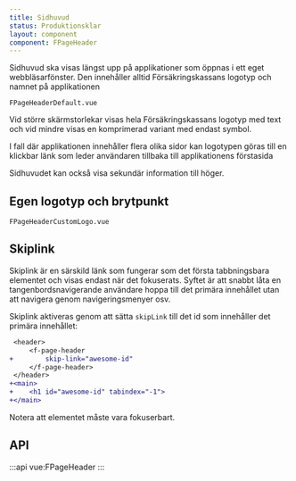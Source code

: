 ```yaml
---
title: Sidhuvud
status: Produktionsklar
layout: component
component: FPageHeader
---
```


Sidhuvud ska visas längst upp på applikationer som öppnas i ett eget webbläsarfönster. Den innehåller alltid Försäkringskassans logotyp och namnet på applikationen

```import
FPageHeaderDefault.vue
```

Vid större skärmstorlekar visas hela Försäkringskassans logotyp med text och vid mindre visas en komprimerad variant med endast symbol.

I fall där applikationen innehåller flera olika sidor kan logotypen göras till en klickbar länk som leder användaren tillbaka till applikationens förstasida

Sidhuvudet kan också visa sekundär information till höger.

## Egen logotyp och brytpunkt

```import
FPageHeaderCustomLogo.vue
```

## Skiplink

Skiplink är en särskild länk som fungerar som det första tabbningsbara elementet och visas endast när det fokuserats.
Syftet är att snabbt låta en tangenbordsnavigerande användare hoppa till det primära innehållet utan att navigera genom navigeringsmenyer osv.

Skiplink aktiveras genom att sätta `skipLink` till det id som innehåller det primära innehållet:

```diff
 <header>
     <f-page-header
+        skip-link="awesome-id"
     </f-page-header>
 </header>
+<main>
+    <h1 id="awesome-id" tabindex="-1">
+</main>
```

Notera att elementet måste vara fokuserbart.

## API

:::api
vue:FPageHeader
:::
